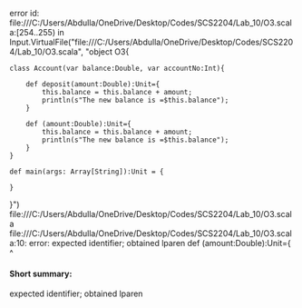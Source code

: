 error id: file:///C:/Users/Abdulla/OneDrive/Desktop/Codes/SCS2204/Lab_10/O3.scala:[254..255) in Input.VirtualFile("file:///C:/Users/Abdulla/OneDrive/Desktop/Codes/SCS2204/Lab_10/O3.scala", "object O3{

    class Account(var balance:Double, var accountNo:Int){

        def deposit(amount:Double):Unit={
            this.balance = this.balance + amount;
            println(s"The new balance is =$this.balance");
        }

        def (amount:Double):Unit={
            this.balance = this.balance + amount;
            println(s"The new balance is =$this.balance");
        }
    }

    def main(args: Array[String]):Unit = {

    }
}")
file:///C:/Users/Abdulla/OneDrive/Desktop/Codes/SCS2204/Lab_10/O3.scala
file:///C:/Users/Abdulla/OneDrive/Desktop/Codes/SCS2204/Lab_10/O3.scala:10: error: expected identifier; obtained lparen
        def (amount:Double):Unit={
            ^
#### Short summary: 

expected identifier; obtained lparen